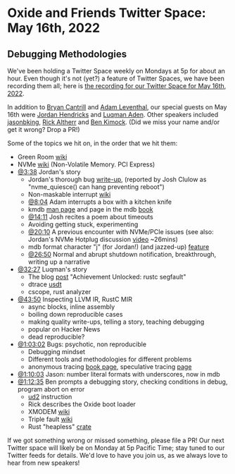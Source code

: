 # Oxide and Friends Twitter Space: May 16th, 2022

## Debugging Methodologies

We've been holding a Twitter Space weekly on Mondays at 5p for about an hour.
Even though it's not (yet?) a feature of Twitter Spaces, we have been
recording them all; here is
[the recording for our Twitter Space for May 16th, 2022](https://youtu.be/7B2y0-t0SKI).

In addition to
[Bryan Cantrill](https://twitter.com/bcantrill) and
[Adam Leventhal](https://twitter.com/ahl),
our special guests on May 16th were
[Jordan Hendricks](https://twitter.com/itsajordansystm) and
[Luqman Aden](https://twitter.com/luqma_).
Other speakers included
[jasonbking](https://twitter.com/jasonbking),
[Rick Altherr](https://twitter.com/kc8apf) and
[Ben Kimock](https://twitter.com/Saythlin).
(Did we miss your name and/or get it wrong? Drop a PR!)

Some of the topics we hit on, in the order that we hit them:

- Green Room [wiki](https://en.wikipedia.org/wiki/Green_room)
- NVMe [wiki](https://en.wikipedia.org/wiki/NVM_Express)
  (Non-Volatile Memory. PCI Express)
- [@3:38](https://youtu.be/7B2y0-t0SKI?t=218) Jordan's story
  - Jordan's thorough bug [write-up](https://www.illumos.org/issues/14541#note-2),
    (reported by Josh Clulow as "nvme_quiesce() can hang preventing reboot")
  - Non-maskable interrupt [wiki](https://en.wikipedia.org/wiki/Non-maskable_interrupt)
  - [@8:04](https://youtu.be/7B2y0-t0SKI?t=484)
    Adam interrupts a box with a kitchen knife
  - kmdb [man page](https://illumos.org/man/1/kmdb) and page in the
    mdb [book](https://illumos.org/books/mdb/chp-kmdb.html)
  - [@14:11](https://youtu.be/7B2y0-t0SKI?t=851)
    Josh recites a poem about timeouts
  - Avoiding getting stuck, experimenting
  - [@20:10](https://youtu.be/7B2y0-t0SKI?t=1210)
    A previous encounter with NVMe/PCIe issues
    (see also: Jordan's NVMe Hotplug discussion
    [video](https://youtu.be/UICLVrtHOUc) ~26mins)
  - mdb format character "j" (for Jordan!) (and jazzed-up)
    [feature](https://www.illumos.org/issues/11208)
  - [@26:50](https://youtu.be/7B2y0-t0SKI?t=1610)
    Normal and abrupt shutdown notification, breakthrough, writing up a narrative
- [@32:27](https://youtu.be/7B2y0-t0SKI?t=1947) Luqman's story
  - The blog [post](https://luqman.ca/blog/achievement-unlocked-rustc-segfault/)
    "Achievement Unlocked: rustc segfault"
  - dtrace [usdt](https://illumos.org/books/dtrace/chp-usdt.html)
  - cscope, rust analyzer
- [@43:50](https://youtu.be/7B2y0-t0SKI?t=2630)
  Inspecting LLVM IR, RustC MIR
  - async blocks, inline assembly
  - boiling down reproducible cases
  - making quality write-ups, telling a story, teaching debugging
  - popular on Hacker News
  - dead reproducible?
- [@1:03:02](https://youtu.be/7B2y0-t0SKI?t=3782)
  Bugs: psychotic, non reproducible
  - Debugging mindset
  - Different tools and methodologies for different problems
  - anonymous tracing [book page](https://illumos.org/books/dtrace/chp-anon.html),
    speculative tracing [page](https://illumos.org/books/dtrace/chp-spec.html)
- [@1:10:03](https://youtu.be/7B2y0-t0SKI?t=4203)
  Jason: number literal formats with underscores, now in mdb
- [@1:12:35](https://youtu.be/7B2y0-t0SKI?t=4355)
  Ben prompts a debugging story, checking conditions in debug, program abort on error
  - [ud2](https://www.felixcloutier.com/x86/ud) instruction
  - Rick describes the Oxide boot loader
  - XMODEM [wiki](https://en.wikipedia.org/wiki/XMODEM)
  - Triple fault [wiki](https://en.wikipedia.org/wiki/Triple_fault)
  - Rust "heapless" [crate](https://docs.rs/heapless/latest/heapless/)

If we got something wrong or missed something, please file a PR!
Our next Twitter space will likely be on Monday at 5p Pacific Time; stay tuned
to our Twitter feeds for details.  We'd love to have you join us, as we
always love to hear from new speakers!

